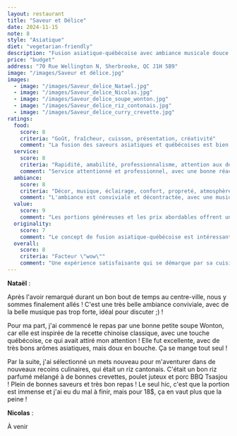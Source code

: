 ```yaml
---
layout: restaurant
title: "Saveur et Délice"
date: 2024-11-15
note: 8
style: "Asiatique"
diet: "vegetarian-friendly"
description: "Fusion asiatique-québécoise avec ambiance musicale douce et prix abordables."
price: "budget"
address: "70 Rue Wellington N, Sherbrooke, QC J1H 5B9"
image: "/images/Saveur et délice.jpg"
images:
  - image: "/images/Saveur_delice_Natael.jpg"
  - image: "/images/Saveur_delice_Nicolas.jpg"
  - image: "/images/Saveur_delice_soupe_wonton.jpg"
  - image: "/images/Saveur_delice_riz_contonais.jpg"
  - image: "/images/Saveur_delice_curry_crevette.jpg"
ratings:
  food:
    score: 8
    criteria: "Goût, fraîcheur, cuisson, présentation, créativité"
    comment: "La fusion des saveurs asiatiques et québécoises est bien équilibrée, avec des ingrédients frais et une cuisson maîtrisée. Les plats sont présentés avec soin et montrent une belle créativité dans l'adaptation des recettes traditionnelles."
  service:
    score: 8
    criteria: "Rapidité, amabilité, professionnalisme, attention aux détails"
    comment: "Service attentionné et professionnel, avec une bonne réactivité et des explications détaillées sur les plats. L'équipe est accueillante et à l'écoute des besoins des clients."
  ambiance:
    score: 8
    criteria: "Décor, musique, éclairage, confort, propreté, atmosphère générale"
    comment: "L'ambiance est conviviale et décontractée, avec une musique d'ambiance à un volume parfait pour la conversation. Le décor est simple mais chaleureux, et l'établissement est bien entretenu."
  value:
    score: 9
    comment: "Les portions généreuses et les prix abordables offrent un excellent rapport qualité/prix, particulièrement pour le centre-ville de Sherbrooke."
  originality:
    score: 7
    comment: "Le concept de fusion asiatique-québécoise est intéressant et bien exécuté, apportant une touche unique à la scène culinaire locale."
  overall:
    score: 8
    criteria: "Facteur \"wow\""
    comment: "Une expérience satisfaisante qui se démarque par sa cuisine fusion réussie et son ambiance agréable, même si elle ne révolutionne pas le genre."
---
```


**Nataël** :

Après l'avoir remarqué durant un bon bout de temps au centre-ville, nous y sommes finalement allés ! C'est une très belle ambiance conviviale, avec de la belle musique pas trop forte, idéal pour discuter ;) !

Pour ma part, j'ai commencé le repas par une bonne petite soupe Wonton, car elle est inspirée de la recette chinoise classique, avec une touche québécoise, ce qui avait attiré mon attention ! Elle fut excellente, avec de très bons arômes asiatiques, mais doux en bouche. Ça se mange tout seul !

Par la suite, j'ai sélectionné un mets nouveau pour m'aventurer dans de nouveaux recoins culinaires, qui était un riz cantonais. C'était un bon riz parfumé mélangé à de bonnes crevettes, poulet juteux et porc BBQ Tsasjou ! Plein de bonnes saveurs et très bon repas ! Le seul hic, c'est que la portion est immense et j'ai eu du mal à finir, mais pour 18$, ça en vaut plus que la peine !

**Nicolas** :

À venir 